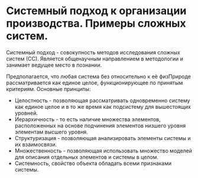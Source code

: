 # Системный подход к организации производства. Примеры сложных систем.
Системный подход - совокупность методов исследования сложных систем (СС). Является общенаучным направлением в методологии и занимает ведущее место в познании.

Предполагается, что любая система без относительно к её физПрироде рассматривается как единое целое, функционирующее по принятым критериям.
Основные принципы:
- Целостность - позволяющая рассматривать одновременно систему как единое целое и в то же время как подсистему для вышестоящих уровней.
- Иерархичность - то есть наличие множества элементов, расположенных на основе подчинения элементов низшего уровня элементам 
высшего уровня.
- Структуризация - позволяющая анализировать элементы системы и их взаимосвязи.
- Множественность - позволяющая использовать множество моделей для описания отдельных элементов и системы в целом.
- Системность, свойство объекта обладать всеми признаками системы.
